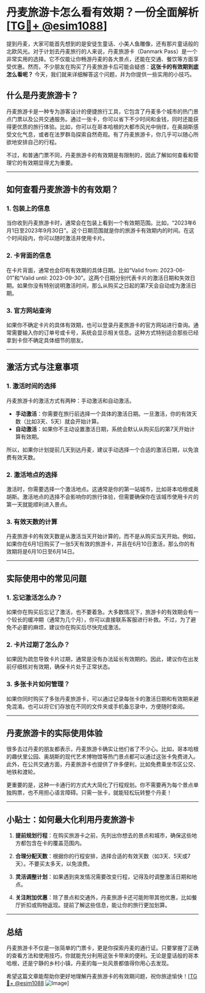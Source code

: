 # 丹麦旅游卡怎么看有效期？一份全面解析[[TG💪+ @esim1088](https://t.me/s/esim1088)]

提到丹麦，大家可能首先想到的是安徒生童话、小美人鱼雕像，还有那片童话般的北欧风光。对于计划去丹麦旅行的人来说，丹麦旅游卡（Danmark Pass）是一个非常实用的选择。它不仅能让你畅游丹麦的各大景点，还能在交通、餐饮等方面享受优惠。然而，不少朋友在购买了丹麦旅游卡后可能会疑惑：**这张卡的有效期到底怎么看呢？** 今天，我们就来详细解答这个问题，并为你提供一些实用的小技巧。

## 什么是丹麦旅游卡？

丹麦旅游卡是一种专为游客设计的便捷旅行工具，它包含了丹麦多个城市的热门景点门票以及公共交通服务。通过一张卡，你可以省下不少时间和金钱，同时还能获得更优质的旅行体验。比如，你可以在哥本哈根的大都市风光中徜徉，在奥胡斯感受文化气息，或者在法罗群岛探索自然奇观。有了丹麦旅游卡，你几乎可以随心所欲地安排自己的行程。

不过，和普通门票不同，丹麦旅游卡的有效期是有限制的，因此了解如何查看和管理它的有效期显得尤为重要。

---

## 如何查看丹麦旅游卡的有效期？

### 1. **包装上的信息**
当你收到丹麦旅游卡时，通常会在包装上看到一个有效期范围。比如，“2023年6月1日至2023年9月30日”。这个日期范围就是你的旅游卡有效期内的时间。在这个时间段内，你可以随时激活并使用卡片。

### 2. **卡背面的信息**
在卡片背面，通常也会印有有效期的具体日期。比如“Valid from: 2023-06-01”和“Valid until: 2023-09-30”。这两个日期分别代表卡片的激活日期和失效日期。如果你没有特别说明激活时间，那么从购买之日起的第7天会自动成为激活日期。

### 3. **官方网站查询**
如果你不确定卡片的具体有效期，也可以登录丹麦旅游卡的官方网站进行查询。通常需要输入你的订单号或卡号，系统会显示相关信息。这种方式特别适合那些已经拿到卡但不确定具体细节的朋友。

---

## 激活方式与注意事项

### 1. **激活时间的选择**
丹麦旅游卡的激活方式有两种：手动激活和自动激活。  
- **手动激活**：你需要在旅行前选择一个具体的激活日期。一旦激活，你的有效天数（比如3天、5天）就会开始计算。  
- **自动激活**：如果你不主动设置激活日期，系统会默认从购买后的第7天开始计算有效期。  

所以，如果你计划提前几天到达丹麦，建议手动选择一个合适的激活日期，以免浪费有效天数。

### 2. **激活地点的选择**
激活时，你需要选择一个激活地点。这通常是你的第一站城市，比如哥本哈根或奥胡斯。激活地点的选择不会影响你的旅行体验，但需要确保你在该城市使用卡片的第一天就能顺利进入景点。

### 3. **有效天数的计算**
丹麦旅游卡的有效天数是从激活当天开始计算的，而不是从购买当天开始。例如，如果你在6月1日购买了一张5天有效的旅游卡，并且在6月10日激活，那么你的有效期将是6月10日至6月14日。

---

## 实际使用中的常见问题

### 1. **忘记激活怎么办？**
如果你在购买后忘记了激活，也不要着急。大多数情况下，旅游卡的有效期会有一个较长的缓冲期（通常为几个月），你可以直接联系客服进行补救。不过，为了避免不必要的麻烦，建议你在购买后尽快完成激活。

### 2. **卡片过期了怎么办？**
如果因为疏忽导致卡片过期，通常是没有办法延长有效期的。因此，建议你在出发前仔细核对有效期，确保卡片处于正常状态。

### 3. **多张卡片如何管理？**
如果你同时购买了多张丹麦旅游卡，可以通过记录每张卡的激活日期和有效期来避免混淆。也可以将它们存放在不同的文件夹或手机备忘录中，方便随时查阅。

---

## 丹麦旅游卡的实际使用体验

很多去过丹麦的朋友都表示，丹麦旅游卡确实让他们省了不少心。比如，哥本哈根的趣伏里公园、奥胡斯的现代艺术博物馆等热门景点都可以通过这张卡免费进入。此外，在公共交通方面，丹麦旅游卡也提供了许多便利，比如免费乘坐市区公交、地铁和渡轮。

更重要的是，这种一卡通行的方式大大简化了行程规划。你不需要再为每个景点单独购票，也不用担心语言障碍。只需一张卡，就能轻松玩转整个丹麦！

---

## 小贴士：如何最大化利用丹麦旅游卡

1. **提前规划行程**：在购买旅游卡之前，先列出你想去的景点和城市，确保这些地方都包含在卡的覆盖范围内。
   
2. **合理分配天数**：根据你的行程安排，选择合适的有效天数（如3天、5天或7天）。不要买太多天，以免浪费。

3. **灵活调整计划**：如果遇到突发情况需要改变行程，记得及时调整激活日期和地点。

4. **关注附加优惠**：除了景点和交通外，丹麦旅游卡还可能附带其他优惠，比如餐厅折扣或购物返现。提前了解这些信息，能让你的旅行更加划算。

---

## 总结

丹麦旅游卡不仅是一张简单的门票卡，更是你探索丹麦的通行证。只要掌握了正确的查看方法和使用技巧，你就能充分利用这张卡带来的便利。无论是童话般的哥本哈根，还是宁静的乡村小镇，丹麦的每一处风景都值得你用心去发现。

希望这篇文章能帮助你更好地理解丹麦旅游卡的有效期问题，祝你旅途愉快！[[TG💪+ @esim1088](https://t.me/s/esim1088) ![Image](https://i.postimg.cc/4NQfJmqS/Snipaste-2025-05-13-00-14-12.png)]